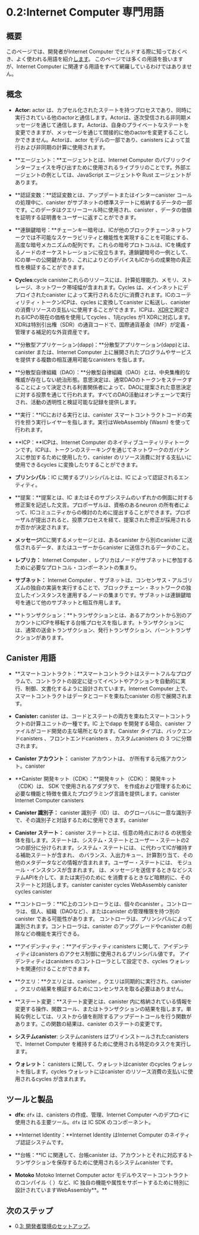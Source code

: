 # 0.2:Internet Computer 専門用語

## 概要

このページでは、開発者がInternet Computer でビルドする際に知っておくべき、よく使われる用語を紹介[します](/docs/references/glossary.md)。 このページでは多くの用語を扱いますが、Internet Computer に関連する用語をすべて網羅しているわけではありません。

## 概念

- **Actor:** actor は、カプセル化されたステートを持つプロセスであり、同時に実行されている他のactorと通信します。Actorは、逐次受信される非同期メッセージを通じて通信します。Actorは、自身のプライベートなステートを変更できますが、メッセージを通じて間接的に他のactorを変更することしかできません。Actorは、actor モデルの一部であり、canisters によって並行および非同期の計算に使用されます。

- **エージェント：**エージェントとは、Internet Computer のパブリックインターフェイスを呼び出すために使用されるライブラリのことです。外部エージェントの例としては、JavaScript エージェントや Rust エージェントがあります。

- **認証変数：**認証変数とは、アップデートまたはインターcanister コールの処理中に、canister がサブネットの標準ステートに格納するデータの一部です。このデータはクエリーコール時に使用され、canister 、データの価値を証明する証明書をユーザーに返すことができます。

- **連鎖鍵暗号：**チェーンキー暗号は、ICが他のブロックチェーンネットワークでは不可能なスケーラビリティと機能性を実現することを可能にする、高度な暗号メカニズムの配列です。これらの暗号プロトコルは、ICを構成するノードのオーケストレーションに役立ちます。連鎖鍵暗号の一例として、ICの単一の公開鍵があり、これによりどのデバイスもICからの成果物の真正性を検証することができます。

- **Cycles**:cycle canisterこれらのリソースには、計算処理能力、メモリ、ストレージ、ネットワーク帯域幅が含まれます。Cycles は、メインネットにデプロイされたcanister によって実行されるたびに消費されます。ICのユーティリティ・トークンICPは、cycles に変換してcanister に転送し、canister の消費リソースの支払いに使用することができます。ICPは、[XDRで](https://internetcomputer.org/docs/current/references/glossary#xdr)測定されるICPの現在の価格を使用してcycles 、1兆cycles が1 XDRに対応します。XDRは特別引出権（SDR）の通貨コードで、国際通貨基金（IMF）が定義・管理する補足的な外貨資産です。

- **分散型アプリケーション(dapp)：**分散型アプリケーション(dapp)とは、canister または、Internet Computer 上に展開されたプログラムやサービスを提供する複数の相互運用可能なcanisters を指します。

- **分散型自律組織（DAO）：**分散型自律組織（DAO）とは、中央集権的な権威が存在しない統治形態。意思決定は、通常DAOのトークンをステークすることによって決定される利害関係者によって、DAOに提案された意思決定に対する投票を通じて行われます。すべてのDAO活動はオンチェーンで実行され、活動の透明性と検証可能な記録を提供します。

- **実行：**ICにおける実行とは、canister スマートコントラクトコードの実行を担う実行レイヤーを指します。実行はWebAssembly (Wasm) を使って行われます。

- **ICP：**ICPは、Internet Computer のネイティブユーティリティトークンです。ICPは、トークンのステーキングを通じてネットワークのガバナンスに参加するために使用したり、canister のリソース消費に対する支払いに使用できるcycles に変換したりすることができます。

- **プリンシパル**：IC に関するプリンシパルとは、IC によって認証されるエンティティ。

- **提案：**提案とは、IC またはそのサブシステムのいずれかの側面に対する修正案を記述した文言。プロポーザルは、資格のあるneuron の所有者によって、ICコミュニティからの検討のために提出することができます。プロポーザルが提出されると、投票プロセスを経て、提案された修正が採用されるか否かが決定されます。

- **メッセージ**ICに関するメッセージとは、あるcanister から別のcanister に送信されるデータ、またはユーザーからcanister に送信されるデータのこと。

- **レプリカ：** Internet Computer 、レプリカはノードがサブネットに参加するために必要なプロトコル・コンポーネントの集まり。

- **サブネット：** Internet Computer 、サブネットは、コンセンサス・アルゴリズムの独自の実装を実行することで、ブロックチェーン・ネットワークの独立したインスタンスを運用するノードの集まりです。サブネットは連鎖鍵暗号を通じて他のサブネットと相互作用します。

- **トランザクション：**トランザクションとは、あるアカウントから別のアカウントにICPを移転する台帳プロセスを指します。トランザクションには、通常の送金トランザクション、発行トランザクション、バーントランザクションがあります。

## Canister 用語

- **スマートコントラクト：**スマートコントラクトはステートフルなプログラムで、コントラクトの設定に従ってイベントやアクションを自動的に実行、制御、文書化するように設計されています。Internet Computer 上で、スマートコントラクトはデータとコードを束ねたcanister の形で展開されます。

- **Canister:** canister は、コードとステートの両方を束ねたスマートコントラクトの計算ユニットの一種です。IC 上でdapp を開発する場合、canister ファイルがコード開発の主な場所となります。Canister タイプは、バックエンドcanisters 、フロントエンドcanisters 、カスタムcanisters の 3 つに分類されます。

- **Canister アカウント：** canister アカウントは、 が所有する元帳アカウント。canister

- **Canister 開発キット（CDK）：**開発キット（CDK）： 開発キット（CDK）は、 SDK で使用されるアダプタで、 を作成および管理するために必要な機能と特徴を備えたプログラミング言語を提供します。canister Internet Computer canisters

- **Canister 識別子：** canister 識別子（ID）は、 のグローバルに一意な識別子で、その識別子と対話するために使用できます。canister 

- **Canister ステート：** canister ステートとは、任意の時点における の状態全体を指します。ステートは、システム・ステートとユーザー・ステートの2つの部分に分けられます。システム・ステートには、 に代わってICが維持する補助ステートが含まれ、 のバランス、入出力キュー、計算割り当て、その他のメタデータなどの情報が含まれます。ユーザー・ステートには、 モジュール・インスタンスが含まれます。 は、メッセージを送信するときなどシステムAPIを介して、または実行のために を消費するときなど暗黙的に、その ステートと対話します。canister canister cycles WebAssembly canister cycles canister 

- **コントローラ：**IC上のコントローラとは、個々のcanister 。コントローラは、個人、組織（DAOなど）、またはcanister の管理権限を持つ別のcanister である可能性があります。 コントローラは、プリンシパルによって識別されます。コントローラは、canister のアップグレードやcanister の削除などの機能を実行できる。

- **アイデンティティ：**アイデンティティ:canisters に関して、アイデンティティはcanisters のアクセス制御に使用されるプリンシパル値です。 アイデンティティはcanisters のコントローラとして設定でき、cycles ウォレットを関連付けることができます。

- **クエリ：**クエリとは、canister 。クエリは同期的に実行され、canister 。クエリの結果を検証するためにコンセンサスを取る必要はありません。

- **ステート変更：**ステート変更とは、canister 内に格納されている情報を変更する操作、関数コール、またはトランザクションの結果を指します。単純な例としては、リストから値を削除するアップデートコールを行う関数があります。この関数の結果は、canister のステートの変更です。

- **システムcanister**: システムcanisters はプリインストールされたcanisters で、Internet Computer を維持するために使用される特定のタスクを実行します。

- **ウォレット：** canisters に関して、ウォレットはcanister のcycles ウォレットを指します。cycles ウォレットにはcanister のリソース消費の支払いに使用されるcycles が含まれます。

## ツールと製品

- **dfx:** `dfx` は、canisters の作成、管理、Internet Computer へのデプロイに使用される主要ツール。`dfx` は IC SDK のコンポーネント。

- **Internet Identity：**Internet Identity はInternet Computer のネイティブ認証システムです。

- **台帳：**IC に関連して、台帳canister は、アカウントとそれに対応するトランザクションを保存するために使用されるシステムcanister です。

- **Motoko** Motoko Internet Computer actor モデルやスマートコントラクトのコンパイル（ ）など、IC 独自の機能や属性をサポートするために特別に設計されていますWebAssembly**。**

## 次のステップ

- 0\.[3: 開発者環境のセットアップ](03-dev-env.md)。

<!---
# 0.2: Internet Computer terminology 

## Overview

This page introduces some of the most commonly used terminology that developers should be aware of when building on the Internet Computer. This page covers many terms, but does not include every single term that is related to the Internet Computer. For the full glossary of terms, please see [here.](/docs/references/glossary.md)

## Concepts 

- **Actor:** An actor is a process with an encapsulated state that communicates with other actors that are concurrently running. Actors communicate through asynchronous messages that are received sequentially. Actors can modify their own private state, but can only alter other actors indirectly through messages.  Actors are a part of the actor model, which is used by canisters for concurrent and asynchronous computation. 

- **Agent:** An agent is a library used to make calls to the Internet Computer public interface. Examples of external agents include the JavaScript and Rust agents. 

- **Certified variables:** A certified variable is a piece of data that a canister stores in the subnet's canonical state during the processing of an update or inter-canister call. This data is used when a query call is made, so that the canister can return a certificate to the user to prove the data's value. 

- **Chain-key cryptography:** Chain-key cryptography is an array of advanced cryptographic mechanisms which allow the IC to achieve scalability and functionalities that aren't possible on other blockchain networks. These cryptographic protocols help orchestrate the nodes that make up the IC. One example of chain-key cryptography is the IC's single public key, which allows any device to verify the authenticity of artifacts from the IC. 

- **Cycles**: A cycle in regards to the IC is a unit of measurement used for resources consumed by a canister. These resources include compute processing power, memory, storage, and network bandwidth. Cycles are consumed for every execution performed by a canister that has been deployed on the mainnet. The IC's utility token ICP can be converted into cycles and transferred into a canister to be used to pay for that canister's consumed resources. ICP can be converted to cycles using the current price of ICP measured in [XDR](https://internetcomputer.org/docs/current/references/glossary#xdr), where one trillion cycles corresponds to one XDR. XDR is the currency code for special drawing rights (SDR), which are supplementary foreign exchange assets defined and maintained by the International Monetary Fund (IMF).

- **Decentralized application (dapp):** A decentralized application (dapp) refers to a canister or several interoperable canisters that provide a program or service that has been deployed on the Internet Computer. 

- **Decentralized autonomous organization (DAO):** A decentralized autonomous organization (DAO) is a form of governance where there is no centralized form of authority. Decisions are made by stakeholders, usually determined by staking the DAO's token, through voting on decisions proposed to the DAO. All DAO activity is executed on-chain, providing a transparent and verifiable record of activity. 

- **Execution:** Execution in reference to the IC refers to the execution layer, which is responsible for executing canister smart contract code. Execution is done using WebAssembly (Wasm). 

- **ICP:** ICP is the native utility token of the Internet Computer. ICP can be used to participate in the network's governance through token staking, or it can be converted into cycles which can be used to pay for a canister's resource consumption. 

- **Principal:** A principal in regards to the IC is an entity that can be authenticated by the IC. 

- **Proposal:** A proposal is a statement that describes a suggested modification to an aspect of the IC or any of its subsystems. Proposals can be submitted for consideration from the IC community by eligible neuron owners. Once a proposal has been submitted, it undergoes a voting process that determines if the proposed modification will be adopted or rejected. 

- **Messages:** A message in regards to the IC is data sent from one canister to another canister, or data sent from a user to a canister. 

- **Replica:** On the Internet Computer, the replica is the collection of protocol components necessary for a node to participate in a subnet. 

- **Subnet:** On the Internet Computer, a subnet is a collection of nodes that operate an independent instance of the blockchain network by running their own implementation of the consensus algorithm. Subnets interact with other subnets through chain-key cryptography. 

- **Transaction:** A transaction refers to the ledger process of transferring ICP from one account to another. A transaction can be a regular transfer transaction, a minting transaction, or a burning transaction. 


## Canister terminology

- **Smart contracts:** Smart contracts are stateful programs that are designed to automatically execute, control, or document events and actions according to the configuration of the contract. On the Internet Computer, smart contracts are deployed in the form of a canister, which bundles together data and code. 

- **Canister:** A canister is a type of smart contract computational unit that bundle together both code and state. When developing a dapp on the IC, canister files are the primary place that code development happens. Canister types are split into three categories; backend canisters, frontend canisters, and custom canisters.

- **Canister account:** A canister account is a ledger account owned by a canister. 

- **Canister development kit (CDK):** A canister development kit (CDK) is an adapter used by the Internet Computer SDK that provides a programming language with the functionality and features necessary to create and manage canisters.

- **Canister identifier:** The canister identifier (ID) is a globally-unique identifier for a canister that can be used to interact with it.

- **Canister state:** A canister state refers to the entire state of a canister at any given point in time. The state is divided into two portions: the system state and the user state. The system state contains the auxiliary state maintained by the IC on behalf of the canister and contains information such as the balance of cycles, input and output queues, compute allocation, and other metadata. The user state contains a WebAssembly module instance. A canister interacts with its canister state either through the system API such as when sending messages, or implicitly such as when consuming cycles for execution. 

- **Controller:** A controller on the IC refers to the controller of an individual canister. A controller can be a person, organization (such as a DAO), or another canister that has administrative rights over a canister. Controllers are identified by their principal. Controllers are capable of functions such as upgrading the canister or deleting the canister. 

- **Identity:** In regards to canisters, an identity is a principal value used for access control of canisters. Identities can be set as controllers of canisters and can have cycles wallets associated with them. 

- **Query:** A query is a method used to execute operations on a canister. Queries are performed synchronously and are made to any node that hosts the canister. Consensus is not required to verify the result of the query. 

- **State change:** A state change refers to the result of any operation, function call, or transaction that changes the information stored within a canister. A simple example would be a function that makes an update call that removes a value from a list. The result of this function is a change to the canister's state. 

- **System canister:** System canisters are pre-installed canisters that perform specific tasks that are used to help maintain the Internet Computer. 

- **Wallet:** In regards to canisters, a wallet refers to the cycles wallet for a canister. The cycles wallet contains the cycles used to pay for the canister's resource consumption. 

## Tools and products 

- **dfx:** `dfx` is the primary tool used for creating, managing, and deploying canisters on the Internet Computer. `dfx` is a component of the IC SDK. 

- **Internet Identity:** Internet Identity is the Internet Computer's native authentication system. 

- **Ledger:** In reference to the IC, the ledger canister is a system canister used to store accounts and their corresponding transactions. 

- **Motoko:** Motoko is a programming language developed and designed for programming on the Internet Computer. It was designed specifically to support the IC's unique features and attributes, such as the actor model and smart contract compilation to WebAssembly. 

## Next steps

- [0.3: Developer environment setup](03-dev-env.md).

-->
